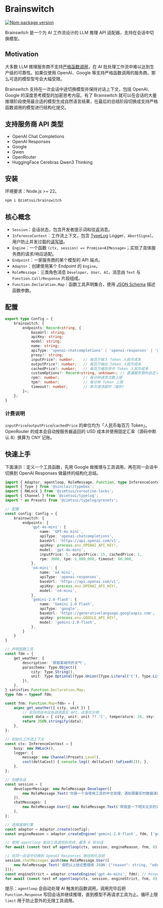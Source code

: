 <!-- 本文档由 GPT-5 生成 -->

# Brainswitch

[![Npm package version](https://flat.badgen.net/npm/v/@zimtsui/brainswitch)](https://www.npmjs.com/package/@zimtsui/brainswitch)

Brainswitch 是一个为 AI 工作流设计的 LLM 推理 API 适配器，支持在会话中切换模型。

## Motivation

大多数 LLM 推理服务商不支持[严格函数调用](https://platform.openai.com/docs/guides/function-calling#strict-mode)，在 AI 批处理工作流中难以达到生产级的可靠性。如果仅使用 OpenAI、Google 等支持严格函数调用的服务商，那么可选的模型型号会大幅受限。

Brainswitch 支持在一次会话中途切换模型并保持对话上下文，包括 OpenAI、Google 的深度思考模型的加密思考内容。有了 Brainswitch 就可以在会话的大量推理阶段使用最合适的模型生成自然语言结果，在最后的总结阶段切换成支持严格函数调用的模型进行结构化提交。

## 支持服务商 API 类型

- OpenAI Chat Completions
- OpenAI Responses
- Google
- Qwen
- OpenRouter
- HuggingFace Cerebras Qwen3 Thinking

## 安装

环境要求：Node.js >= 22。

```bash
npm i @zimtsui/brainswitch
```

## 核心概念

- `Session`：会话状态，包含开发者提示词和往返消息。
- `InferenceContext`：工作流上下文，包含 [TypeLog](https://github.com/zimtsui/typelog) Logger、`AbortSignal`、用户防止并发过载的[读写锁](https://github.com/zimtsui/coroutine-locks)。
- `Engine`：一个函数 `(ctx, session) => Promise<AIMessage>`；实现了具体服务商的请求/响应适配。
- `Endpoint`：一家服务商的某个模型的 API 端点。
- `Adaptor`：创建使用某个 Endpoint 的 `Engine`。
- `RoleMessage`：三类角色消息 `Developer`、`User`、`AI`，消息由 `Text` 与 `Function.Call/Response` 片段组成。
- `Function.Declaration.Map`：函数工具声明集合，使用 [JSON Schema](https://json-schema.org/) 描述函数参数。

## 配置

```ts
export type Config = {
	brainswitch: {
		endpoints: Record<string, {
			baseUrl: string;
			apiKey: string;
			model: string;
			name: string;
			apiType: 'openai-chatcompletions' | 'openai-responses' | 'google' | 'qwen' | 'openrouter-monolith' | 'openrouter-stream' | 'huggingface-cerebras-qwen3-thinking';
			proxy?: string;
			inputPrice?: number;    // 每百万输入 Token 人民币成本
			outputPrice?: number;   // 每百万输出 Token 人民币成本
			cachedPrice?: number;   // 每百万缓存命中 Token 人民币成本
			customOptions?: Record<string, unknown>; // 直通服务商的自定义参数
			rpm?: number;           // 每分钟请求次数上限
			tpm?: number;           // 每分钟 Token 上限
			timeout?: number;       // 单次请求超时（毫秒）
		}>;
	};
}
```

### 计费说明

`inputPrice`/`outputPrice`/`cachedPrice` 的单位均为「人民币每百万 Token」。OpenRouter 的成本会自动按服务器返回的 USD 成本并使用固定汇率（源码中默认 8）换算为 CNY 记账。

## 快速上手

下面演示：定义一个工具函数，先用 Google 做推理与工具调用，再在同一会话中切换到 OpenAI Responses 做最终的结构化总结。

```ts
import { Adaptor, agentloop, RoleMessage, Function, type InferenceContext } from '@zimtsui/brainswitch';
import { Type } from '@sinclair/typebox';
import { RWLock } from '@zimtsui/coroutine-locks';
import { Channel } from '@zimtsui/typelog';
import * as Presets from '@zimtsui/typelog/presets';

// 配置
const config: Config = {
	brainswitch: {
		endpoints: {
			'gpt-4o-mini': {
				name: 'GPT-4o mini',
				apiType: 'openai-chatcompletions',
				baseUrl: 'https://api.openai.com/v1',
				apiKey: process.env.OPENAI_API_KEY!,
				model: 'gpt-4o-mini',
				inputPrice: 5, outputPrice: 15, cachedPrice: 1,
				rpm: 3000, tpm: 1_000_000, timeout: 60_000,
			},
			'o4-mini': {
				name: 'o4 mini',
				apiType: 'openai-responses',
				baseUrl: 'https://api.openai.com/v1',
				apiKey: process.env.OPENAI_API_KEY!,
				model: 'o4-mini',
			},
			'gemini-2.0-flash': {
				name: 'Gemini 2.0 Flash',
				apiType: 'google',
				baseUrl: 'https://generativelanguage.googleapis.com',
				apiKey: process.env.GOOGLE_API_KEY!,
				model: 'gemini-2.0-flash',
			},
		}
	}
}

// 声明函数工具
const fdm = {
	get_weather: {
		description: '获取某城市的天气',
		paraschema: Type.Object({
			city: Type.String(),
			unit: Type.Optional(Type.Union([Type.Literal('C'), Type.Literal('F')]))
		}),
	},
} satisfies Function.Declaration.Map;
type fdm = typeof fdm;

const fnm: Function.Map<fdm> = {
	async get_weather({ city, unit }) {
		// 实际项目中此处调用真实 API，这里仅示例
		const data = { city, unit: unit ?? 'C', temperature: 26, sky: 'sunny' };
		return JSON.stringify(data);
	},
};

// 初始化工作流上下文
const ctx: InferenceContext = {
	busy: new RWLock(),
	logger: {
		message: new Channel(Presets.Level),
		cost(deltaCost) { console.log((-deltaCost).toFixed(2)); },
	},
};

// 创建会话
const session = {
	developerMessage: new RoleMessage.Developer([
		new RoleMessage.Text('你是一个会使用工具的中文助理，遇到需要实时数据请调用工具，完成后用简洁中文回答。'),
	]),
	chatMessages: [
		new RoleMessage.User([ new RoleMessage.Text('帮我查一下明天北京的天气，并给穿衣建议。') ]),
	],
};

// 选择推理引擎
const adaptor = Adaptor.create(config);
const engineReason = adaptor.createEngine('gemini-2.0-flash', fdm, ['get_weather']);

// 使用 agentloop 驱动工具调用到完成，最多 8 轮对话
for await (const text of agentloop(ctx, session, engineReason, fnm, 8)) console.log(text);

// 在同一会话中切换到 OpenAI Responses 做结构化总结
session.chatMessages.push(new RoleMessage.User([
	new RoleMessage.Text('请把以上结论整理成 JSON：{"reason": string, "advice": string}')
]));
const engineStrict = adaptor.createEngine('gpt-4o-mini', fdm); // Responses API 在声明了工具时会强制严格模式
for await (const text of agentloop(ctx, session, engineStrict, fnm, 4)) console.log(text);
```

提示：`agentloop` 会自动处理 AI 触发的函数调用，调用完毕后把 `Function.Response` 写回会话并继续推理，直到模型不再请求工具为止。循环上限 `limit` 用于防止意外的无限工具调用。
